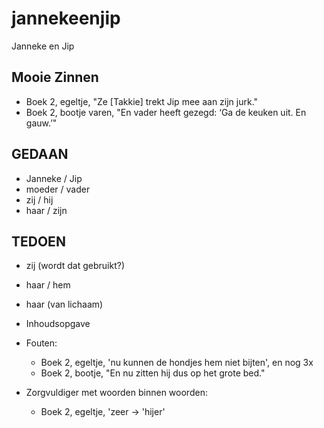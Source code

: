 jannekeenjip
============

Janneke en Jip

Mooie Zinnen
------------
* Boek 2, egeltje, "Ze [Takkie] trekt Jip mee aan zijn jurk."
* Boek 2, bootje varen, "En vader heeft gezegd: ‘Ga de keuken uit. En gauw.’"

GEDAAN
------
* Janneke / Jip
* moeder / vader
* zij / hij
* haar / zijn

TEDOEN
------
* zij (wordt dat gebruikt?)
* haar / hem
* haar (van lichaam)
* Inhoudsopgave

* Fouten:
  * Boek 2, egeltje, 'nu kunnen de hondjes hem niet bijten', en nog 3x
  * Boek 2, bootje, "En nu zitten hij dus op het grote bed."

* Zorgvuldiger met woorden binnen woorden:
  * Boek 2, egeltje, 'zeer -> 'hijer'

